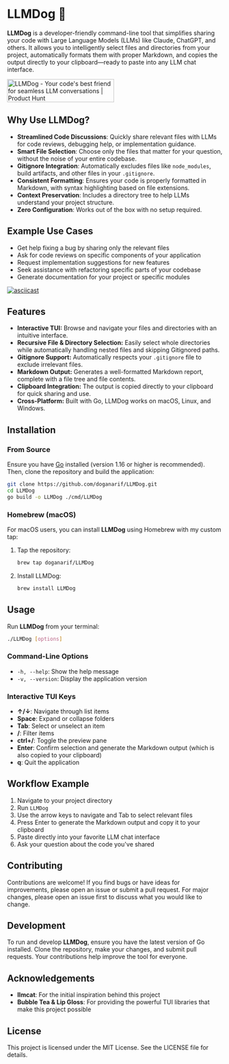 # LLMDog 🐶

**LLMDog** is a developer-friendly command-line tool that simplifies sharing your code with Large Language Models (LLMs) like Claude, ChatGPT, and others. It allows you to intelligently select files and directories from your project, automatically formats them with proper Markdown, and copies the output directly to your clipboard—ready to paste into any LLM chat interface.

<a href="https://www.producthunt.com/posts/llmdog?embed=true&utm_source=badge-featured&utm_medium=badge&utm_souce=badge-llmdog" target="_blank"><img src="https://api.producthunt.com/widgets/embed-image/v1/featured.svg?post_id=938141&theme=light&t=1741167251516" alt="LLMDog - Your&#0032;code&#0039;s&#0032;best&#0032;friend&#0032;for&#0032;seamless&#0032;LLM&#0032;conversations | Product Hunt" style="width: 250px; height: 54px;" width="250" height="54" /></a>

## Why Use LLMDog?

- **Streamlined Code Discussions**: Quickly share relevant files with LLMs for code reviews, debugging help, or implementation guidance.
- **Smart File Selection**: Choose only the files that matter for your question, without the noise of your entire codebase.
- **Gitignore Integration**: Automatically excludes files like `node_modules`, build artifacts, and other files in your `.gitignore`.
- **Consistent Formatting**: Ensures your code is properly formatted in Markdown, with syntax highlighting based on file extensions.
- **Context Preservation**: Includes a directory tree to help LLMs understand your project structure.
- **Zero Configuration**: Works out of the box with no setup required.

## Example Use Cases

- Get help fixing a bug by sharing only the relevant files
- Ask for code reviews on specific components of your application
- Request implementation suggestions for new features
- Seek assistance with refactoring specific parts of your codebase
- Generate documentation for your project or specific modules

[![asciicast](https://asciinema.org/a/lq2kdE5H1efWxz8296EfZVfHk.svg)](https://asciinema.org/a/lq2kdE5H1efWxz8296EfZVfHk)

## Features

- **Interactive TUI:** Browse and navigate your files and directories with an intuitive interface.
- **Recursive File & Directory Selection:** Easily select whole directories while automatically handling nested files and skipping Gitignored paths.
- **Gitignore Support:** Automatically respects your `.gitignore` file to exclude irrelevant files.
- **Markdown Output:** Generates a well-formatted Markdown report, complete with a file tree and file contents.
- **Clipboard Integration:** The output is copied directly to your clipboard for quick sharing and use.
- **Cross-Platform:** Built with Go, LLMDog works on macOS, Linux, and Windows.

## Installation

### From Source

Ensure you have [Go](https://golang.org/) installed (version 1.16 or higher is recommended). Then, clone the repository and build the application:

```bash
git clone https://github.com/doganarif/LLMDog.git
cd LLMDog
go build -o LLMDog ./cmd/LLMDog
```

### Homebrew (macOS)

For macOS users, you can install **LLMDog** using Homebrew with my custom tap:

1. Tap the repository:
   ```bash
   brew tap doganarif/LLMDog
   ```

2. Install LLMDog:
   ```bash
   brew install LLMDog
   ```

## Usage

Run **LLMDog** from your terminal:

```bash
./LLMDog [options]
```

### Command-Line Options

- `-h, --help`: Show the help message
- `-v, --version`: Display the application version

### Interactive TUI Keys

- **↑/↓**: Navigate through list items
- **Space**: Expand or collapse folders
- **Tab**: Select or unselect an item
- **/**: Filter items
- **ctrl+/**: Toggle the preview pane
- **Enter**: Confirm selection and generate the Markdown output (which is also copied to your clipboard)
- **q**: Quit the application

## Workflow Example

1. Navigate to your project directory
2. Run `LLMDog`
3. Use the arrow keys to navigate and Tab to select relevant files
4. Press Enter to generate the Markdown output and copy it to your clipboard
5. Paste directly into your favorite LLM chat interface
6. Ask your question about the code you've shared

## Contributing

Contributions are welcome! If you find bugs or have ideas for improvements, please open an issue or submit a pull request. For major changes, please open an issue first to discuss what you would like to change.

## Development

To run and develop **LLMDog**, ensure you have the latest version of Go installed. Clone the repository, make your changes, and submit pull requests. Your contributions help improve the tool for everyone.

## Acknowledgements

- **llmcat**: For the initial inspiration behind this project
- **Bubble Tea & Lip Gloss**: For providing the powerful TUI libraries that make this project possible

## License

This project is licensed under the MIT License. See the LICENSE file for details.
